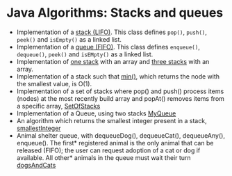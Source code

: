 # Java Algorithms: Stacks and queues #

+ Implementation of a [stack (LIFO)](../StacksAndQueues/algorithms/Stack.java). This class defines `pop()`, `push()`, `peek()` and `isEmpty()` as a linked list.
+ Implementation of a [queue (FIFO)](../StacksAndQueues/algorithms/Queue.java). This class defines `enqueue()`, `dequeue()`, `peek()` and `isEMpty()` as a linked list.
+ Implementation of [one stack](../StacksAndQueues/algorithms/ArrayStack.java) with an array and [three stacks](../StacksAndQueues/algorithms/ArrayOfThreeStacks.java) with an array.
+ Implementation of a stack such that [min()](../StacksAndQueues/algorithms/MinimumValue.java), which returns the node with the smallest value, is O(1).
+ Implementation of a set of stacks where pop() and push() process items (nodes) at the most recently build array and popAt() removes items from a specific array, [SetOfStacks](../StacksAndQueues/algorithms/SetOfStacks.java)
+ Implementation of a Queue, using two stacks [MyQueue](../StacksAndQueues/algorithms/MyQueue.java)
+ An algorithm which returns the smallest integer present in a stack, [smallestInteger](../StacksAndQueues/algorithms/SmallestInteger.java)
+ Animal shelter queue, with dequeueDog(), dequeueCat(), dequeueAny(), enqueue(). The first* registered animal is the only animal that can be released (FIFO); the user can request adoption of a cat or dog if available. All other* animals in the queue must wait their turn [dogsAndCats](../StacksAndQueues/algorithms/DogsAndCats.java)